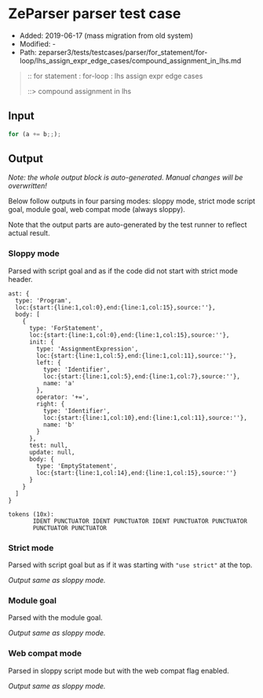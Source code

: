 # ZeParser parser test case

- Added: 2019-06-17 (mass migration from old system)
- Modified: -
- Path: zeparser3/tests/testcases/parser/for_statement/for-loop/lhs_assign_expr_edge_cases/compound_assignment_in_lhs.md

> :: for statement : for-loop : lhs assign expr edge cases
>
> ::> compound assignment in lhs

## Input

`````js
for (a += b;;);
`````

## Output

_Note: the whole output block is auto-generated. Manual changes will be overwritten!_

Below follow outputs in four parsing modes: sloppy mode, strict mode script goal, module goal, web compat mode (always sloppy).

Note that the output parts are auto-generated by the test runner to reflect actual result.

### Sloppy mode

Parsed with script goal and as if the code did not start with strict mode header.

`````
ast: {
  type: 'Program',
  loc:{start:{line:1,col:0},end:{line:1,col:15},source:''},
  body: [
    {
      type: 'ForStatement',
      loc:{start:{line:1,col:0},end:{line:1,col:15},source:''},
      init: {
        type: 'AssignmentExpression',
        loc:{start:{line:1,col:5},end:{line:1,col:11},source:''},
        left: {
          type: 'Identifier',
          loc:{start:{line:1,col:5},end:{line:1,col:7},source:''},
          name: 'a'
        },
        operator: '+=',
        right: {
          type: 'Identifier',
          loc:{start:{line:1,col:10},end:{line:1,col:11},source:''},
          name: 'b'
        }
      },
      test: null,
      update: null,
      body: {
        type: 'EmptyStatement',
        loc:{start:{line:1,col:14},end:{line:1,col:15},source:''}
      }
    }
  ]
}

tokens (10x):
       IDENT PUNCTUATOR IDENT PUNCTUATOR IDENT PUNCTUATOR PUNCTUATOR
       PUNCTUATOR PUNCTUATOR
`````

### Strict mode

Parsed with script goal but as if it was starting with `"use strict"` at the top.

_Output same as sloppy mode._

### Module goal

Parsed with the module goal.

_Output same as sloppy mode._

### Web compat mode

Parsed in sloppy script mode but with the web compat flag enabled.

_Output same as sloppy mode._
